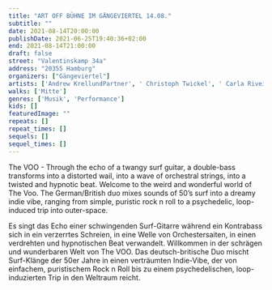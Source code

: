 ```yaml
---
title: "ART OFF BÜHNE IM GÄNGEVIERTEL 14.08."
subtitle: ""
date: 2021-08-14T20:00:00
publishDate: 2021-06-25T19:40:36+02:00
end: 2021-08-14T21:00:00
draft: false
street: "Valentinskamp 34a"
address: "20355 Hamburg"
organizers: ["Gängeviertel"]
artists: ['Andrew KrellundPartner', ' Christoph Twickel', ' Carla Riveiros Eißmann', ' Ulli Bomans', ' Björn']
walks: ['Mitte']
genres: ['Musik', 'Performance']
kids: []
featuredImage: ""
repeats: []
repeat_times: []
sequels: []
sequel_times: []
---
```


The VOO - Through the echo of a twangy surf guitar, a  double-bass transforms into a distorted wail, into a wave of orchestral strings, into a twisted and hypnotic beat. Welcome to the weird and wonderful world of The Voo. The German/British duo mixes sounds of 50’s surf into a dreamy indie vibe, ranging from simple, puristic rock n roll to a psychedelic, loop-induced trip into outer-space.



Es singt das Echo einer schwingenden Surf-Gitarre während ein Kontrabass sich in ein verzerrtes Schreien, in eine Welle von Orchestersaiten, in einen verdrehten und hypnotischen Beat verwandelt. Willkommen in der schrägen und wunderbaren Welt von The VOO. Das deutsch-britische Duo mischt Surf-Klänge der 50er Jahre in einen verträumten Indie-Vibe, der von einfachem, puristischem Rock n Roll bis zu einem psychedelischen, loop-induzierten Trip in den Weltraum reicht.